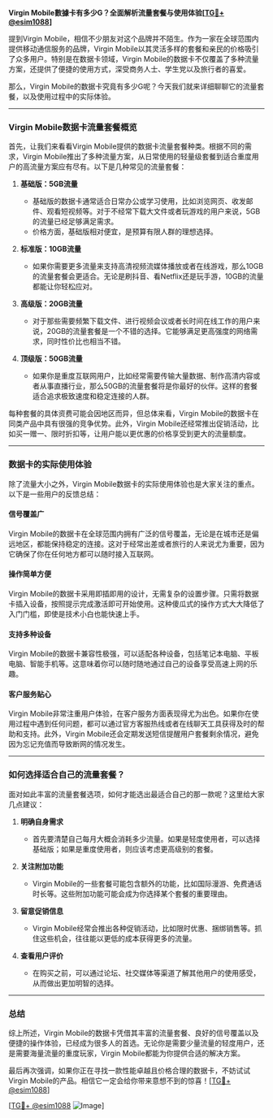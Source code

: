 **Virgin Mobile數據卡有多少G？全面解析流量套餐与使用体验[[TG💪+ @esim1088](https://t.me/s/esim1088)]**

提到Virgin Mobile，相信不少朋友对这个品牌并不陌生。作为一家在全球范围内提供移动通信服务的品牌，Virgin Mobile以其灵活多样的套餐和亲民的价格吸引了众多用户。特别是在数据卡领域，Virgin Mobile的数据卡不仅覆盖了多种流量方案，还提供了便捷的使用方式，深受商务人士、学生党以及旅行者的喜爱。

那么，Virgin Mobile的数据卡究竟有多少G呢？今天我们就来详细聊聊它的流量套餐，以及使用过程中的实际体验。

---

### **Virgin Mobile数据卡流量套餐概览**

首先，让我们来看看Virgin Mobile提供的数据卡流量套餐种类。根据不同的需求，Virgin Mobile推出了多种流量方案，从日常使用的轻量级套餐到适合重度用户的高流量方案应有尽有。以下是几种常见的流量套餐：

1. **基础版：5GB流量**
   - 基础版的数据卡通常适合日常办公或学习使用，比如浏览网页、收发邮件、观看短视频等。对于不经常下载大文件或者玩游戏的用户来说，5GB的流量已经足够满足需求。
   - 价格方面，基础版相对便宜，是预算有限人群的理想选择。

2. **标准版：10GB流量**
   - 如果你需要更多流量来支持高清视频流媒体播放或者在线游戏，那么10GB的流量套餐会更适合。无论是刷抖音、看Netflix还是玩手游，10GB的流量都能让你轻松应对。

3. **高级版：20GB流量**
   - 对于那些需要频繁下载文件、进行视频会议或者长时间在线工作的用户来说，20GB的流量套餐是一个不错的选择。它能够满足更高强度的网络需求，同时性价比也相当不错。

4. **顶级版：50GB流量**
   - 如果你是重度互联网用户，比如经常需要传输大量数据、制作高清内容或者从事直播行业，那么50GB的流量套餐将是你最好的伙伴。这样的套餐适合追求极致速度和稳定连接的人群。

每种套餐的具体资费可能会因地区而异，但总体来看，Virgin Mobile的数据卡在同类产品中具有很强的竞争优势。此外，Virgin Mobile还经常推出促销活动，比如买一赠一、限时折扣等，让用户能以更优惠的价格享受到更大的流量额度。

---

### **数据卡的实际使用体验**

除了流量大小之外，Virgin Mobile数据卡的实际使用体验也是大家关注的重点。以下是一些用户的反馈总结：

#### **信号覆盖广**
Virgin Mobile的数据卡在全球范围内拥有广泛的信号覆盖，无论是在城市还是偏远地区，都能保持稳定的连接。这对于经常出差或者旅行的人来说尤为重要，因为它确保了你在任何地方都可以随时接入互联网。

#### **操作简单方便**
Virgin Mobile的数据卡采用即插即用的设计，无需复杂的设置步骤。只需将数据卡插入设备，按照提示完成激活即可开始使用。这种傻瓜式的操作方式大大降低了入门门槛，即使是技术小白也能快速上手。

#### **支持多种设备**
Virgin Mobile的数据卡兼容性极强，可以适配各种设备，包括笔记本电脑、平板电脑、智能手机等。这意味着你可以随时随地通过自己的设备享受高速上网的乐趣。

#### **客户服务贴心**
Virgin Mobile非常注重用户体验，在客户服务方面表现得尤为出色。如果你在使用过程中遇到任何问题，都可以通过官方客服热线或者在线聊天工具获得及时的帮助和支持。此外，Virgin Mobile还会定期发送短信提醒用户套餐剩余情况，避免因为忘记充值而导致断网的情况发生。

---

### **如何选择适合自己的流量套餐？**

面对如此丰富的流量套餐选项，如何才能选出最适合自己的那一款呢？这里给大家几点建议：

1. **明确自身需求**
   - 首先要清楚自己每月大概会消耗多少流量。如果是轻度使用者，可以选择基础版；如果是重度使用者，则应该考虑更高级别的套餐。

2. **关注附加功能**
   - Virgin Mobile的一些套餐可能包含额外的功能，比如国际漫游、免费通话时长等。这些附加功能可能会成为你选择某个套餐的重要理由。

3. **留意促销信息**
   - Virgin Mobile经常会推出各种促销活动，比如限时优惠、捆绑销售等。抓住这些机会，往往能以更低的成本获得更多的流量。

4. **查看用户评价**
   - 在购买之前，可以通过论坛、社交媒体等渠道了解其他用户的使用感受，从而做出更加明智的选择。

---

### **总结**

综上所述，Virgin Mobile的数据卡凭借其丰富的流量套餐、良好的信号覆盖以及便捷的操作体验，已经成为很多人的首选。无论你是需要少量流量的轻度用户，还是需要海量流量的重度玩家，Virgin Mobile都能为你提供合适的解决方案。

最后再次强调，如果你正在寻找一款性能卓越且价格合理的数据卡，不妨试试Virgin Mobile的产品。相信它一定会给你带来意想不到的惊喜！[[TG💪+ @esim1088](https://t.me/s/esim1088)]

[[TG💪+ @esim1088](https://t.me/s/esim1088) ![Image](https://i.postimg.cc/4NQfJmqS/Snipaste-2025-05-13-00-14-12.png)]